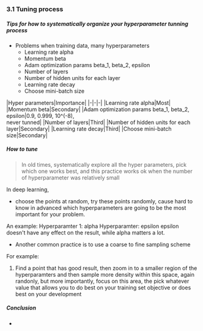 ### 3.1 Tuning process 
##### Tips for how to systematically organize your hyperparameter tunning process
- Problems when training data, many hyperparameters 
    - Learning rate alpha 
    - Momentum beta 
    - Adam optimization params beta_1, beta_2, epsilon 
    - Number of layers 
    - Number of hidden units for each layer
    - Learning rate decay
    - Choose mini-batch size

|Hyper parameters|Importance|
|-|-|-|
|Learning rate alpha|Most|
|Momentum beta|Secondary|
|Adam optimization params beta_1, beta_2, epsilon|0.9, 0.999, 10^(-8), <br /> never tunned|
|Number of layers|Third|
|Number of hidden units for each layer|Secondary|
|Learning rate decay|Third|
|Choose mini-batch size|Secondary|

##### How to tune
>In old times, systematically explore all the hyper parameters, pick which one works best, and this practice works ok when the number of hyperparameter was relatively small 

In deep learning, 

- choose the points at random, try these points randomly, cause hard to know in advanced which hyperparameters are going to be the most important for your problem.

An example:
Hyperparamter 1: alpha 
Hyperparamter: epsilon 
epsilon doesn't have any effect on the result, while alpha matters a lot. 

- Another common practice is to use a coarse to fine sampling scheme

For example:
1. Find a point that has good result, then zoom in to a smaller region of the hyperparamters and then sample more density within this space, again randonly, but more importantly, focus on this area, the pick whatever value that allows you to do best on your training set objective or does best on your development

##### Conclusion 
- 







